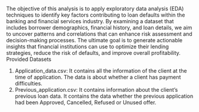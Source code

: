 The objective of this analysis is to apply exploratory data analysis (EDA) techniques to identify key factors contributing to loan defaults within the banking and financial services industry. By examining a dataset that includes borrower demographics, financial history, and loan details, we aim to uncover patterns and correlations that can enhance risk assessment and decision-making processes. The ultimate goal is to generate actionable insights that financial institutions can use to optimize their lending strategies, reduce the risk of defaults, and improve overall profitability.
Provided Datasets
1. Application_data.csv: It contains all the information of the client at the time of application. The data is about whether a client has payment difficulties.
2. Previous_application.csv: It contains information about the client’s previous loan data. It contains the data whether the previous application had been Approved, Cancelled, Refused or Unused offer.
